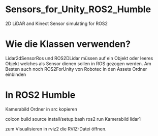 # Sensors_for_Unity_ROS2_Humble
 2D LiDAR and Kinect Sensor simulating for ROS2



# Wie die Klassen verwenden?
Lidar2dSensorRos und ROS2DLidar müssen auf ein Objekt oder leeres Objekt welches als Sensor dienen sollen in ROS gezogen werden.
Am Besten auch noch ROS2ForUnity von Robotec in den Assets Ordner einbinden

# In ROS2 Humble
Kamerabild Ordner in src kopieren

colcon build
source install/setup.bash
ros2 run Kamerabild lidar1

zum Visualisieren in rviz2 die RVIZ-Datei öffnen.

